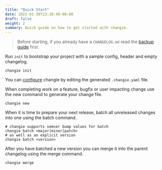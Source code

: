 ```yaml
---
title: "Quick Start"
date: 2021-01-30T23:38:40-08:00
draft: false
weight: 2
summary: Quick guide on how to get started with changie.
---
```


> Before starting, if you already have a `CHANGELOG.md` read the
> [backup guide](/guide/backup) first.

Run `init` to bootstrap your project with a sample config, header and empty changelog.

```shell
changie init
```

You can [configure](/config) changie by editing the generated `.changie.yaml` file.

When completing work on a feature, bugfix or user impacting change use the new command
to generate your change file.

```shell
changie new
```

When it is time to prepare your next release, batch all unreleased changes into one using the batch command.

```shell
# changie supports semver bump values for batch
changie batch <major|minor|patch>
# as well as an explicit version
changie batch <version>
```

After you have batched a new version you can merge it into the parent changelog using the merge command.

```shell
changie merge
```
